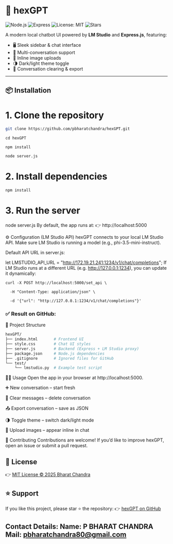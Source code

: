# 🚀 hexGPT

![Node.js](https://img.shields.io/badge/Node.js-18+-green?logo=node.js)
![Express](https://img.shields.io/badge/Express.js-black?logo=express)
![License: MIT](https://img.shields.io/badge/License-MIT-blue.svg)
![Stars](https://img.shields.io/github/stars/pbharatchandra/hexGPT?style=social)

A modern local chatbot UI powered by **LM Studio** and **Express.js**, featuring:
- 🖥️ Sleek sidebar & chat interface  
- 💬 Multi-conversation support  
- 📎 Inline image uploads  
- 🌗 Dark/light theme toggle  
- 🧹 Conversation clearing & export  

---

## 📦 Installation
# 1. Clone the repository
```bash
git clone https://github.com/pbharatchandra/hexGPT.git
```
```
cd hexGPT
```
```
npm install
```
```
node server.js
```
# 2. Install dependencies
```
npm install
```

# 3. Run the server
node server.js
By default, the app runs at:
👉 http://localhost:5000

⚙️ Configuration (LM Studio API)
hexGPT connects to your local LM Studio API.
Make sure LM Studio is running a model (e.g., phi-3.5-mini-instruct).

Default API URL in server.js:

let LMSTUDIO_API_URL = "http://172.19.21.241:1234/v1/chat/completions";
If LM Studio runs at a different URL (e.g. http://127.0.0.1:1234), you can update it dynamically:

```
curl -X POST http://localhost:5000/set_api \
```
```
  -H "Content-Type: application/json" \
```
```
  -d '{"url": "http://127.0.0.1:1234/v1/chat/completions"}'
  ```

### ✅ Result on GitHub:
📂 Project Structure
```bash
hexGPT/
├── index.html       # Frontend UI
├── style.css        # Chat UI styles
├── server.js        # Backend (Express + LM Studio proxy)
├── package.json     # Node.js dependencies
├── .gitignore       # Ignored files for GitHub
└── test/
    └── lmstudio.py  # Example test script
```
🧑‍💻 Usage
Open the app in your browser at http://localhost:5000.

➕ New conversation – start fresh

🧹 Clear messages – delete conversation

📤 Export conversation – save as JSON

🌗 Toggle theme – switch dark/light mode

📎 Upload images – appear inline in chat

🤝 Contributing
Contributions are welcome!
If you’d like to improve hexGPT, open an issue or submit a pull request.

📜 License
---
👉 [MIT License © 2025 Bharat Chandra ](https://github.com/pbharatchandra)

⭐ Support
---
If you like this project, please star ⭐ the repository:
👉 [hexGPT on GitHub](https://github.com/pbharatchandra/hexGPT)

Contact Details:
Name: P BHARAT CHANDRA
Mail: pbharatchandra80@gmail.com
---
